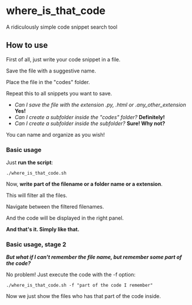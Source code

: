 # where_is_that_code
A ridiculously simple code snippet search tool 

## How to use

First of all, just write your code snippet in a file.

Save the file with a suggestive name.

Place the file in the "codes" folder.

Repeat this to all snippets you want to save.

* *Can I save the file with the extension .py, .html or .any_other_extension* **Yes!**
* *Can I create a subfolder inside the "codes" folder?* **Definitely!** 
* *Can I create a subfolder inside the subfolder?* **Sure! Why not?**

You can name and organize as you wish!

### Basic usage

Just **run the script**:
```
./where_is_that_code.sh
```

Now, **write part of the filename or a folder name or a extension**.

This will filter all the files.

Navigate between the filtered filenames. 

And the code will be displayed in the right panel.

**And that's it. Simply like that.**

### Basic usage, stage 2

***But what if I can't remember the file name, but remember some part of the code?***

No problem! Just execute the code with the -f option:
```
./where_is_that_code.sh -f "part of the code I remember"
```

Now we just show the files who has that part of the code inside.